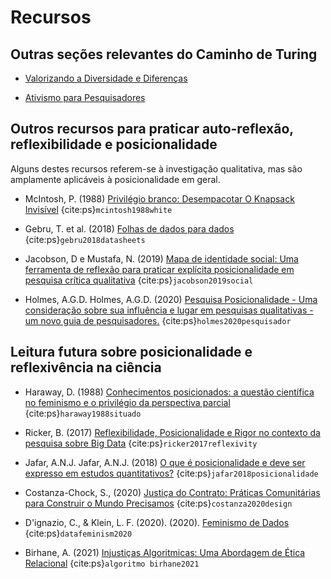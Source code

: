 # Recursos

## Outras seções relevantes do Caminho de Turing

* [Valorizando a Diversidade e Diferenças](https://the-turing-way.netlify.app/collaboration/new-community/new-community-differences.html)

* [Ativismo para Pesquisadores](https://the-turing-way.netlify.app/ethical-research/activism.html)

## Outros recursos para praticar auto-reflexão, reflexibilidade e posicionalidade
Alguns destes recursos referem-se à investigação qualitativa, mas são amplamente aplicáveis à posicionalidade em geral.

* McIntosh, P. (1988) [Privilégio branco: Desempacotar O Knapsack Invisível](https://admin.artsci.washington.edu/sites/adming/files/unpacking-invisible-knapsack.pdf) {cite:ps}`mcintosh1988white`

* Gebru, T. et al. (2018) [Folhas de dados para dados](https://www.microsoft.com/en-us/research/uploads/prod/2019/01/1803.09010.pdf) {cite:ps}`gebru2018datasheets`

* Jacobson, D e Mustafa, N. (2019) [Mapa de identidade social: Uma ferramenta de reflexão para praticar explícita posicionalidade em pesquisa crítica qualitativa](https://journals.sagepub.com/doi/full/10.1177/1609406919870075) {cite:ps}`jacobson2019social`

* Holmes, A.G.D. Holmes, A.G.D. (2020) [Pesquisa Posicionalidade - Uma consideração sobre sua influência e lugar em pesquisas qualitativas - um novo guia de pesquisadores.](https://files.eric.ed.gov/fulltext/EJ1268044.pdf) {cite:ps}`holmes2020pesquisador`

## Leitura futura sobre posicionalidade e reflexivência na ciência

* Haraway, D. (1988) [Conhecimentos posicionados: a questão científica no feminismo e o privilégio da perspectiva parcial](https://www.jstor.org/stable/3178066) {cite:ps}`haraway1988situado`

* Ricker, B. (2017) [Reflexibilidade, Posicionalidade e Rigor no contexto da pesquisa sobre Big Data](https://papers.ssrn.com/sol3/papers.cfm?abstract_id=2911652) {cite:ps}`ricker2017reflexivity`

* Jafar, A.N.J. Jafar, A.N.J. (2018) [O que é posicionalidade e deve ser expresso em estudos quantitativos?](https://emj.bmj.com/content/35/5/323) {cite:ps}`jafar2018posicionalidade`

* Costanza-Chock, S., (2020) [Justiça do Contrato: Práticas Comunitárias para Construir o Mundo Precisamos](https://design-justice.pubpub.org/) {cite:ps}`costanza2020design`

* D'ignazio, C., & Klein, L. F. (2020). (2020). [Feminismo de Dados](https://mitpress.mit.edu/books/data-feminism) {cite:ps}`datafeminism2020`

* Birhane, A. (2021) [Injustiças Algoritmicas: Uma Abordagem de Ética Relacional](https://www.sciencedirect.com/science/article/pii/S2666389921000155) {cite:ps}`algoritmo birhane2021`
